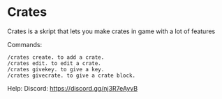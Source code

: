 # Crates
Crates is a skript that lets you make crates in game with a lot of features

Commands:
```
/crates create. to add a crate.
/crates edit. to edit a crate.
/crates givekey. to give a key.
/crates givecrate. to give a crate block.
```

Help:
Discord: https://discord.gg/nj3R7eAyvB
